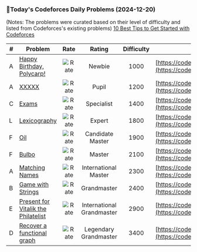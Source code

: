 ### 🌟Today's Codeforces Daily Problems (2024-12-20)
(Notes: The problems were curated based on their level of difficulty and listed from Codeforces's existing problems)
[10 Best Tips to Get Started with Codeforces](https://github.com/ika9810/Codeforces-Daily-Problems/blob/main/10%20Best%20Tips%20to%20Get%20Started%20with%20Codeforces.md)

| # | Problem | Rate| Rating | Difficulty | Contest |
|---| ----- | :--------: | :----------: | :----------: | ---------- |
|A|[Happy Birthday, Polycarp!](https://codeforces.com/contest/1277/problem/A)|![Rate](https://img.shields.io/badge/Newbie-1000-lightgrey)|Newbie|1000|[https://codeforces.com/contest/1277](https://codeforces.com/contest/1277)|
|A|[XXXXX](https://codeforces.com/contest/1364/problem/A)|![Rate](https://img.shields.io/badge/Pupil-1200-brightgreen)|Pupil|1200|[https://codeforces.com/contest/1364](https://codeforces.com/contest/1364)|
|C|[Exams](https://codeforces.com/contest/479/problem/C)|![Rate](https://img.shields.io/badge/Specialist-1400-9cf)|Specialist|1400|[https://codeforces.com/contest/479](https://codeforces.com/contest/479)|
|L|[Lexicography](https://codeforces.com/contest/1267/problem/L)|![Rate](https://img.shields.io/badge/Expert-1800-blue)|Expert|1800|[https://codeforces.com/contest/1267](https://codeforces.com/contest/1267)|
|F|[Oil](https://codeforces.com/contest/72/problem/F)|![Rate](https://img.shields.io/badge/Candidate%20Master-1900-blueviolet)|Candidate Master|1900|[https://codeforces.com/contest/72](https://codeforces.com/contest/72)|
|F|[Bulbo](https://codeforces.com/contest/575/problem/F)|![Rate](https://img.shields.io/badge/Master-2100-orange)|Master|2100|[https://codeforces.com/contest/575](https://codeforces.com/contest/575)|
|A|[Matching Names](https://codeforces.com/contest/566/problem/A)|![Rate](https://img.shields.io/badge/International%20Master-2300-orange)|International Master|2300|[https://codeforces.com/contest/566](https://codeforces.com/contest/566)|
|B|[Game with Strings](https://codeforces.com/contest/354/problem/B)|![Rate](https://img.shields.io/badge/Grandmaster-2400-red)|Grandmaster|2400|[https://codeforces.com/contest/354](https://codeforces.com/contest/354)|
|E|[Present for Vitalik the Philatelist ](https://codeforces.com/contest/585/problem/E)|![Rate](https://img.shields.io/badge/International%20Grandmaster-2900-red)|International Grandmaster|2900|[https://codeforces.com/contest/585](https://codeforces.com/contest/585)|
|D|[Recover a functional graph](https://codeforces.com/contest/739/problem/D)|![Rate](https://img.shields.io/badge/Legendary%20Grandmaster-3400-red)|Legendary Grandmaster|3400|[https://codeforces.com/contest/739](https://codeforces.com/contest/739)|
